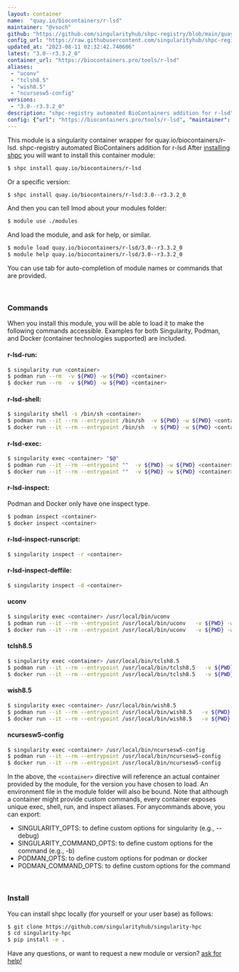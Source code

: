 ```yaml
---
layout: container
name:  "quay.io/biocontainers/r-lsd"
maintainer: "@vsoch"
github: "https://github.com/singularityhub/shpc-registry/blob/main/quay.io/biocontainers/r-lsd/container.yaml"
config_url: "https://raw.githubusercontent.com/singularityhub/shpc-registry/main/quay.io/biocontainers/r-lsd/container.yaml"
updated_at: "2023-08-11 02:32:42.740606"
latest: "3.0--r3.3.2_0"
container_url: "https://biocontainers.pro/tools/r-lsd"
aliases:
 - "uconv"
 - "tclsh8.5"
 - "wish8.5"
 - "ncursesw5-config"
versions:
 - "3.0--r3.3.2_0"
description: "shpc-registry automated BioContainers addition for r-lsd"
config: {"url": "https://biocontainers.pro/tools/r-lsd", "maintainer": "@vsoch", "description": "shpc-registry automated BioContainers addition for r-lsd", "latest": {"3.0--r3.3.2_0": "sha256:c7cfa2c8baa2f433a6f4e6908bf169fe42d06bc846ed6d3336acb5fa2ff21a22"}, "tags": {"3.0--r3.3.2_0": "sha256:c7cfa2c8baa2f433a6f4e6908bf169fe42d06bc846ed6d3336acb5fa2ff21a22"}, "docker": "quay.io/biocontainers/r-lsd", "aliases": {"uconv": "/usr/local/bin/uconv", "tclsh8.5": "/usr/local/bin/tclsh8.5", "wish8.5": "/usr/local/bin/wish8.5", "ncursesw5-config": "/usr/local/bin/ncursesw5-config"}}
---
```


This module is a singularity container wrapper for quay.io/biocontainers/r-lsd.
shpc-registry automated BioContainers addition for r-lsd
After [installing shpc](#install) you will want to install this container module:


```bash
$ shpc install quay.io/biocontainers/r-lsd
```

Or a specific version:

```bash
$ shpc install quay.io/biocontainers/r-lsd:3.0--r3.3.2_0
```

And then you can tell lmod about your modules folder:

```bash
$ module use ./modules
```

And load the module, and ask for help, or similar.

```bash
$ module load quay.io/biocontainers/r-lsd/3.0--r3.3.2_0
$ module help quay.io/biocontainers/r-lsd/3.0--r3.3.2_0
```

You can use tab for auto-completion of module names or commands that are provided.

<br>

### Commands

When you install this module, you will be able to load it to make the following commands accessible.
Examples for both Singularity, Podman, and Docker (container technologies supported) are included.

#### r-lsd-run:

```bash
$ singularity run <container>
$ podman run --rm  -v ${PWD} -w ${PWD} <container>
$ docker run --rm  -v ${PWD} -w ${PWD} <container>
```

#### r-lsd-shell:

```bash
$ singularity shell -s /bin/sh <container>
$ podman run --it --rm --entrypoint /bin/sh  -v ${PWD} -w ${PWD} <container>
$ docker run --it --rm --entrypoint /bin/sh  -v ${PWD} -w ${PWD} <container>
```

#### r-lsd-exec:

```bash
$ singularity exec <container> "$@"
$ podman run --it --rm --entrypoint ""  -v ${PWD} -w ${PWD} <container> "$@"
$ docker run --it --rm --entrypoint ""  -v ${PWD} -w ${PWD} <container> "$@"
```

#### r-lsd-inspect:

Podman and Docker only have one inspect type.

```bash
$ podman inspect <container>
$ docker inspect <container>
```

#### r-lsd-inspect-runscript:

```bash
$ singularity inspect -r <container>
```

#### r-lsd-inspect-deffile:

```bash
$ singularity inspect -d <container>
```


#### uconv

```bash
$ singularity exec <container> /usr/local/bin/uconv
$ podman run --it --rm --entrypoint /usr/local/bin/uconv   -v ${PWD} -w ${PWD} <container> -c " $@"
$ docker run --it --rm --entrypoint /usr/local/bin/uconv   -v ${PWD} -w ${PWD} <container> -c " $@"
```


#### tclsh8.5

```bash
$ singularity exec <container> /usr/local/bin/tclsh8.5
$ podman run --it --rm --entrypoint /usr/local/bin/tclsh8.5   -v ${PWD} -w ${PWD} <container> -c " $@"
$ docker run --it --rm --entrypoint /usr/local/bin/tclsh8.5   -v ${PWD} -w ${PWD} <container> -c " $@"
```


#### wish8.5

```bash
$ singularity exec <container> /usr/local/bin/wish8.5
$ podman run --it --rm --entrypoint /usr/local/bin/wish8.5   -v ${PWD} -w ${PWD} <container> -c " $@"
$ docker run --it --rm --entrypoint /usr/local/bin/wish8.5   -v ${PWD} -w ${PWD} <container> -c " $@"
```


#### ncursesw5-config

```bash
$ singularity exec <container> /usr/local/bin/ncursesw5-config
$ podman run --it --rm --entrypoint /usr/local/bin/ncursesw5-config   -v ${PWD} -w ${PWD} <container> -c " $@"
$ docker run --it --rm --entrypoint /usr/local/bin/ncursesw5-config   -v ${PWD} -w ${PWD} <container> -c " $@"
```



In the above, the `<container>` directive will reference an actual container provided
by the module, for the version you have chosen to load. An environment file in the
module folder will also be bound. Note that although a container
might provide custom commands, every container exposes unique exec, shell, run, and
inspect aliases. For anycommands above, you can export:

 - SINGULARITY_OPTS: to define custom options for singularity (e.g., --debug)
 - SINGULARITY_COMMAND_OPTS: to define custom options for the command (e.g., -b)
 - PODMAN_OPTS: to define custom options for podman or docker
 - PODMAN_COMMAND_OPTS: to define custom options for the command

<br>

### Install

You can install shpc locally (for yourself or your user base) as follows:

```bash
$ git clone https://github.com/singularityhub/singularity-hpc
$ cd singularity-hpc
$ pip install -e .
```

Have any questions, or want to request a new module or version? [ask for help!](https://github.com/singularityhub/singularity-hpc/issues)